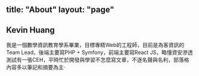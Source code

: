 title: "About"
layout: "page"
---

## Kevin Huang

我是一個數學資訊教育學系畢業，目標專精Web的工程師，目前是為客資訊的Team Lead，後端主要寫PHP + Symfony，前端主要寫React JS，略懂資安滲透測試有一張CEH，平時忙於開發與學習不怎麼寫文章，不逐名聲與名利，部落格內容多以筆記和摘要為主‧